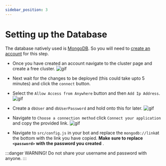 ```yaml
---
sidebar_position: 3
---
```


# Setting up the Database

The database natively used is [MongoDB](https://www.mongodb.com/). So you will need to [create an account](https://www.mongodb.com/try) for this step.

* Once you have created an account navigate to the cluster page and create a free cluster.
![gif](/img/creating-mongo-database.webp)
* Next wait for the changes to be deployed (this could take upto 5 minutes) and click the `connect` button.
* Select the `Allow Access from Anywhere` button and then `Add Ip Address`.
![gif](/img/allowing-access-to-database.webp)

* Create a `dbUser` and `dbUserPassword` and hold onto this for later.
![gif](/img/creating-user-for-database.webp)
* Navigate to `Choose a connection method` click `Connect your application` and copy the provided link.
![gif](/img/getting-connection-string.webp)
* Navigate to `src/config.js` in your bot and replace the `mongodb://link`at the bottom with the link you have copied. **Make sure to replace `<password>` with the password you created** .

:::danger WARNING!
Do not share your username and password with anyone.
:::
